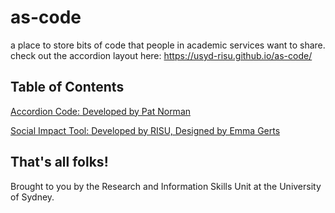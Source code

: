 # as-code
 a place to store bits of code that people in academic services want to share. check out the accordion layout here: https://usyd-risu.github.io/as-code/


## Table of Contents

[Accordion Code: Developed by Pat Norman](https://usyd-risu.github.io/as-code/accordion-code/accordion-code-linked/)

[Social Impact Tool: Developed by RISU, Designed by Emma Gerts](https://usyd-risu.github.io/social-impact-tool/index.html)


## That's all folks!

Brought to you by the Research and Information Skills Unit at the University of Sydney.
